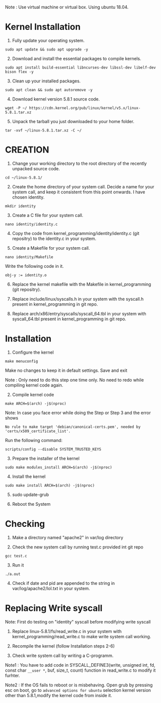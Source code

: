 Note : Use virtual machine or virtual box. Using ubuntu 18.04.

# Kernel Installation #

1. Fully update your operating system.
```
sudo apt update && sudo apt upgrade -y
```
2. Download and install the essential packages to compile kernels.
```
sudo apt install build-essential libncurses-dev libssl-dev libelf-dev bison flex -y

```

3. Clean up your installed packages.
```
sudo apt clean && sudo apt autoremove -y
```

4. Download kernel version 5.8.1 source code.
```
wget -P ~/ https://cdn.kernel.org/pub/linux/kernel/v5.x/linux-5.8.1.tar.xz
```

5. Unpack the tarball you just downloaded to your home folder.
```
tar -xvf ~/linux-5.8.1.tar.xz -C ~/

```

# CREATION #

1. Change your working directory to the root directory of the recently unpacked source code.
```
cd ~/linux-5.8.1/
```

2. Create the home directory of your system call.
Decide a name for your system call, and keep it consistent from this point onwards. I have chosen identity.
```
mkdir identity
```

3. Create a C file for your system call.
```
nano identity/identity.c
```

4. Copy the code from kernel_programming/identity/identity.c (git repositry) to the identity.c in your system.

5. Create a Makefile for your system call.
```
nano identity/Makefile
```
Write the following code in it.
```
obj-y := identity.o
```
6. Replace the kernel makefile with the Makefile in kernel_programming (git repositry).

7. Replace include/linux/syscalls.h in your system with the syscall.h present in kernel_programming in git repo.

8. Replace arch/x86/entry/syscalls/syscall_64.tbl in your system with syscall_64.tbl present in kernel_programming in git repo.


# Installation #

1. Configure the kernel
```
make menuconfig
```
Make no changes to keep it in default settings.
Save and exit

Note : Only need to do this step one time only. No need to redo while compiling kernel code again.

2. Compile kernel code
```
make ARCH=$(arch) -j$(nproc)
```
Note: In case you face error while doing the Step or Step 3 and the error shows  
```
No rule to make target 'debian/canonical-certs.pem', needed by 'certs/x509_certificate_list'.
```

Run the following command:
```
scripts/config --disable SYSTEM_TRUSTED_KEYS
```

3. Prepare the installer of the kernel
```
sudo make modules_install ARCH=$(arch) -j$(nproc)
```

4. Install the kernel
```
sudo make install ARCH=$(arch) -j$(nproc)
```

5. sudo update-grub

6. Reboot the System

# Checking #

1. Make a directory named "apache2" in var/log directory

2. Check the new system call by running test.c provided int git repo
```
gcc test.c
```
3. Run it
```
./a.out
```

4. Check if date and pid are appended to the string in var/log/apache2/lol.txt in your system.

# Replacing Write syscall #

Note: First do testing on "identity" syscall before modifying write syscall

1. Replace linux-5.8.1/fs/read_write.c in your system with kernel_programming/read_write.c to make write system call working.

2. Recompile the kernel (follow Installation steps 2-6)

3. Check write system call by writing a C-programm.

Note1 : You have to add code in SYSCALL_DEFINE3(write, unsigned int, fd, const char `__user *`, buf, size_t, count) function in read_write.c to modify it furhter.

Note2 : If the OS fails to reboot or is misbehaving. Open grub by pressing esc on boot, go to ```advanced options for ubuntu``` selection kernel version other than 5.8.1,modify the kernel code from inside it.